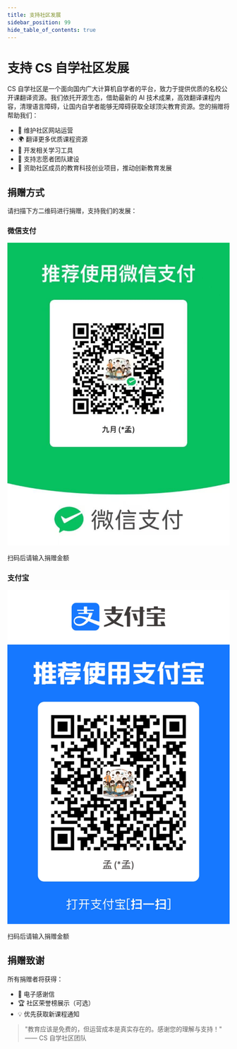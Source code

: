 ```yaml
---
title: 支持社区发展
sidebar_position: 99
hide_table_of_contents: true
---
```


# 支持 CS 自学社区发展

CS 自学社区是一个面向国内广大计算机自学者的平台，致力于提供优质的名校公开课翻译资源。我们依托开源生态，借助最新的 AI 技术成果，高效翻译课程内容，清理语言障碍，让国内自学者能够无障碍获取全球顶尖教育资源。您的捐赠将帮助我们：

- 🚀 维护社区网站运营
- 🌍 翻译更多优质课程资源
- 🔧 开发相关学习工具
- 🎯 支持志愿者团队建设
- 🐣 资助社区成员的教育科技创业项目，推动创新教育发展

## 捐赠方式

请扫描下方二维码进行捐赠，支持我们的发展：

<div className="donation-grid">
  <div className="donation-method">
    <h3>微信支付</h3>
    <div className="donation-qrcode-container">
      <img 
        src="/img/wechat-pay-qrcode.jpg" 
        alt="微信支付二维码" 
        className="donation-qrcode"
      />
    </div>
    <p>扫码后请输入捐赠金额</p>
  </div>
  <div className="donation-method">
    <h3>支付宝</h3>
    <div className="donation-qrcode-container">
      <img 
        src="/img/alipay-qrcode.jpg" 
        alt="支付宝二维码" 
        className="donation-qrcode"
      />
    </div>
    <p>扫码后请输入捐赠金额</p>
  </div>
</div>

## 捐赠致谢

所有捐赠者将获得：

- 📧 电子感谢信
- 🏆 社区荣誉榜展示（可选）
- 💡 优先获取新课程通知

> "教育应该是免费的，但运营成本是真实存在的。感谢您的理解与支持！"  
> —— CS 自学社区团队

<style>{`
.donation-grid {
  display: grid;
  grid-template-columns: repeat(auto-fit, minmax(250px, 1fr));
  gap: 2rem;
  margin: 2rem 0;
}
.donation-method {
  text-align: center;
  padding: 1.5rem;
  border-radius: 8px;
  background: var(--ifm-background-surface-color);
  box-shadow: 0 2px 8px rgba(0, 0, 0, 0.1);
  transition: transform 0.2s;
}
.donation-method:hover {
  transform: translateY(-5px);
}
.donation-qrcode-container {
  position: relative;
  width: 100%;
  padding-top: 100%; /* 1:1 aspect ratio */
  margin: 1rem 0;
}
.donation-qrcode {
  position: absolute;
  top: 0;
  left: 0;
  width: 100%;
  height: 100%;
  object-fit: contain;
  border: 1px solid #eee;
  padding: 10px;
  background: white;
}
@media (max-width: 600px) {
  .donation-grid {
    grid-template-columns: 1fr;
  }
}
`}</style>